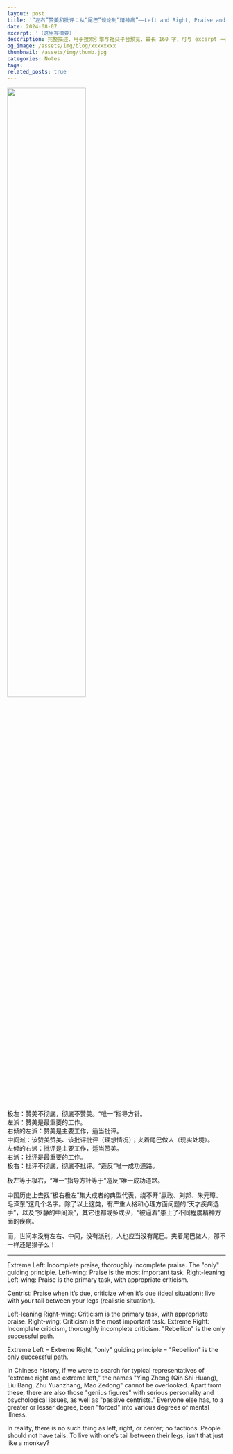 ```yaml
---
layout: post
title: '“左右”赞美和批评：从“尾巴”谈论到“精神病”——Left and Right, Praise and Criticism: From Tail to Mental Illness'
date: 2024-08-07
excerpt: '（这里写摘要）'
description: 完整描述，用于搜索引擎与社交平台预览，最长 160 字，可与 excerpt 一致
og_image: /assets/img/blog/xxxxxxxx
thumbnail: /assets/img/thumb.jpg
categories: Notes
tags: 
related_posts: true
---
```


<img src="{{ '/assets/img/blog/xxxxxxxx' | relative_url }}" style="width:60%;">

极左：赞美不彻底，彻底不赞美。“唯一”指导方针。  
左派：赞美是最重要的工作。  
右倾的左派：赞美是主要工作，适当批评。  
中间派：该赞美赞美、该批评批评（理想情况）；夹着尾巴做人（现实处境）。  
左倾的右派：批评是主要工作，适当赞美。  
右派：批评是最重要的工作。  
极右：批评不彻底，彻底不批评。“造反”唯一成功道路。

极左等于极右，“唯一”指导方针等于“造反”唯一成功道路。

中国历史上去找“极右极左”集大成者的典型代表，绕不开“嬴政、刘邦、朱元璋、毛泽东”这几个名字。除了以上这类，有严重人格和心理方面问题的“天才疾病选手”，以及“岁静的中间派”，其它也都或多或少，“被逼着”患上了不同程度精神方面的疾病。

而，世间本没有左右、中间，没有派别，人也应当没有尾巴。夹着尾巴做人，那不一样还是猴子么！

---

Extreme Left: Incomplete praise, thoroughly incomplete praise. The "only" guiding principle. Left-wing: Praise is the most important task. Right-leaning Left-wing: Praise is the primary task, with appropriate criticism.

Centrist: Praise when it’s due, criticize when it’s due (ideal situation); live with your tail between your legs (realistic situation).

Left-leaning Right-wing: Criticism is the primary task, with appropriate praise. Right-wing: Criticism is the most important task. Extreme Right: Incomplete criticism, thoroughly incomplete criticism. "Rebellion" is the only successful path.

Extreme Left = Extreme Right, "only" guiding principle = "Rebellion" is the only successful path.

In Chinese history, if we were to search for typical representatives of "extreme right and extreme left," the names "Ying Zheng (Qin Shi Huang), Liu Bang, Zhu Yuanzhang, Mao Zedong" cannot be overlooked. Apart from these, there are also those "genius figures" with serious personality and psychological issues, as well as "passive centrists." Everyone else has, to a greater or lesser degree, been "forced" into various degrees of mental illness.

In reality, there is no such thing as left, right, or center; no factions. People should not have tails. To live with one’s tail between their legs, isn’t that just like a monkey?